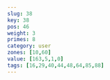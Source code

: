 ```yaml
---
slug: 38
key: 38
pos: 46
weight: 3
primes: 8
category: user
zones: [10,60]
value: [163,5,1,0]
tags: [16,29,40,44,48,64,85,88]
---
```

